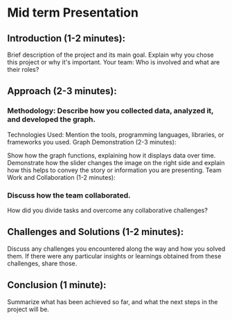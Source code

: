 # Mid term Presentation


## Introduction (1-2 minutes):

Brief description of the project and its main goal.
Explain why you chose this project or why it's important.
Your team: Who is involved and what are their roles?

## Approach (2-3 minutes):

### Methodology: Describe how you collected data, analyzed it, and developed the graph.
Technologies Used: Mention the tools, programming languages, libraries, or frameworks you used.
Graph Demonstration (2-3 minutes):

Show how the graph functions, explaining how it displays data over time.
Demonstrate how the slider changes the image on the right side and explain how this helps to convey the story or information you are presenting.
Team Work and Collaboration (1-2 minutes):

### Discuss how the team collaborated.
How did you divide tasks and overcome any collaborative challenges?

## Challenges and Solutions (1-2 minutes):

Discuss any challenges you encountered along the way and how you solved them.
If there were any particular insights or learnings obtained from these challenges, share those.

## Conclusion (1 minute):

Summarize what has been achieved so far, and what the next steps in the project will be.